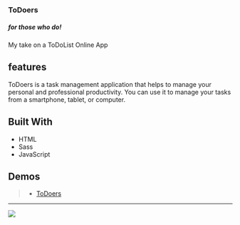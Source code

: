 ### ToDoers
##### for those who do!
My take on a ToDoList Online App

## features
ToDoers is a task management application that helps to manage your personal and professional productivity.
You can use it to manage your tasks from a smartphone, tablet, or computer.

## Built With

- HTML
- Sass
- JavaScript


## Demos

> - [ToDoers](https://zakarya-mks.github.io/ToDoers/)

----------------------------------------------------------------------------

<img src="https://user-images.githubusercontent.com/59210574/103798151-9ce4b100-5049-11eb-876b-1496185e2cc7.png">

